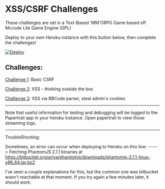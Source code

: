 # XSS/CSRF Challenges

These challenges are set in a Text-Based 'MM'ORPG Game based off Mccode Lite Game Engine (GPL)

Deploy to your own Heroku instance with this button below, then complete the challenges!

[![Deploy](https://www.herokucdn.com/deploy/button.png)](https://heroku.com/deploy)

Challenges:
----------------------

[Challenge 1](https://github.com/breakthenet/xss-exercises/blob/master/challenges/challenge_1.md): Basic CSRF

[Challenge 2](https://github.com/breakthenet/xss-exercises/blob/master/challenges/challenge_2.md): XSS - thinking outside the box

[Challenge 3](https://github.com/breakthenet/xss-exercises/blob/master/challenges/challenge_3.md): XSS via BBCode parser, steal admin's cookies

----------------------

Note that useful information for testing and debugging will be logged to the Papertrail app in your heroku instance. Open papertrail to view those streaming logs.

----------------------

TroubleShooting:

Sometimes, an error can occur when deploying to Heroku on this line:
-----> Fetching PhantomJS 2.1.1 binaries at https://bitbucket.org/ariya/phantomjs/downloads/phantomjs-2.1.1-linux-x86_64.tar.bz2

I've seen a couple explanations for this, but the common one was bitbucket wasn't reachable at that moment. If you try again a few minutes later, it should work.